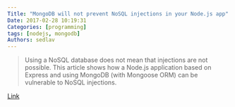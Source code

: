 ```yaml
---
Title: "MongoDB will not prevent NoSQL injections in your Node.js app"
Date: 2017-02-28 10:19:31
Categories: [programming]
tags: [nodejs, mongodb]
Authors: sedlav
---
```


> Using a NoSQL database does not mean that injections are not possible. This article shows how a Node.js application based on Express and using MongoDB (with Mongoose ORM) can be vulnerable to NoSQL injections.

[Link](https://blog.sqreen.io/mongodb-will-not-prevent-nosql-injections-in-your-node-js-app/)
